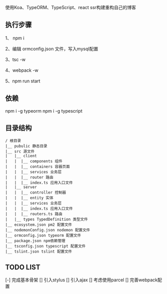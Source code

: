 使用Koa、TypeORM、TypeScript、react ssr构建重构自己的博客

## 执行步骤

1、 npm i

2、编辑 ormconfig.json 文件，写入mysql配置

3、tsc -w

4、webpack -w

5、npm run start 


## 依赖

npm i -g typeorm
npm i -g typescript


## 目录结构

    / 根目录
    |__ pubulic 静态目录
    |__ src 源文件
    |   |__ client 
    |   |  |__ components 组件
    |   |  |__ containers 容器页面
    |   |  |__ services 业务层
    |   |  |__ router 路由
    |   |  |__ index.ts 应用入口文件
    |   |__ server
    |   |  |__ controller 控制器
    |   |  |__ entity 实体
    |   |  |__ services 业务层
    |   |  |__ index.ts 应用入口文件
    |   |  |__ routers.ts 路由
    |   |__ types TypedDefinition 类型文件
    |__ ecosystem.json pm2 配置文件
    |__ nodemonConfig.json nodemon 配置文件
    |__ ormconfig.json typeorm 配置文件
    |__ package.json npm依赖管理
    |__ tsconfig.json typescript 配置文件
    |__ tslint.json tslint 配置文件


## TODO LIST

[-] 完成基本骨架
[] 引入stylus
[] 引入ajax
[] 考虑使用parcel
[] 完善webpack配置